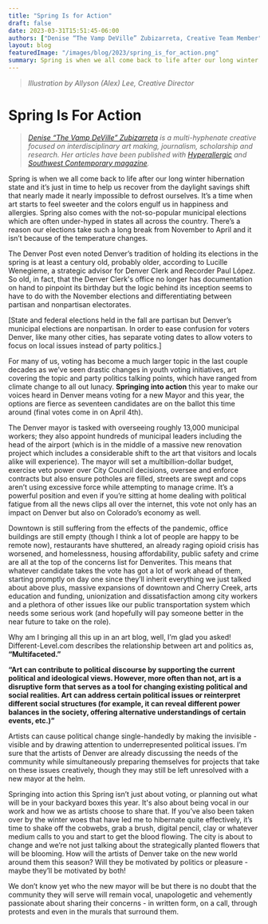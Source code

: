 ```yaml
---
title: "Spring Is for Action"
draft: false
date: 2023-03-31T15:51:45-06:00
authors: ["Denise “The Vamp DeVille” Zubizarreta, Creative Team Member"]
layout: blog
featuredImage: "/images/blog/2023/spring_is_for_action.png"
summary: Spring is when we all come back to life after our long winter hibernation state and it’s just in time to help us recover from the daylight savings shift that nearly made it nearly impossible to defrost ourselves. It’s a time when art starts to feel sweeter and the colors engulf us in happiness and allergies. Spring also comes with the not-so-popular municipal elections which are often under-hyped in states all across the country. There’s a reason our elections take such a long break from November to April and it isn’t because of the temperature changes.
---
```

> *Illustration by Allyson (Alex) Lee, Creative Director*

# Spring Is For Action
> <u>*[Denise “The Vamp DeVille” Zubizarreta](https://www.thevampdeville.com/)</u> is a multi-hyphenate creative focused on interdisciplinary art making, journalism, scholarship and research. Her articles have been published with <u>[Hyperallergic](https://hyperallergic.com/author/denise-zubizarreta/)</u> and <u>[Southwest Contemporary magazine](https://southwestcontemporary.com/authors/denise-the-vamp-deville-zubizarreta/)</u>.*


Spring is when we all come back to life after our long winter hibernation state and it’s just in time to help us recover from the daylight savings shift that nearly made it nearly impossible to defrost ourselves. It’s a time when art starts to feel sweeter and the colors engulf us in happiness and allergies. Spring also comes with the not-so-popular municipal elections which are often under-hyped in states all across the country. There’s a reason our elections take such a long break from November to April and it isn’t because of the temperature changes.

The Denver Post even noted Denver’s tradition of holding its elections in the spring is at least a century old, probably older, according to Lucille Wenegieme, a strategic advisor for Denver Clerk and Recorder Paul López. So old, in fact, that the Denver Clerk's office no longer has documentation on hand to pinpoint its birthday but the logic behind its inception seems to have to do with the November elections and differentiating between partisan and nonpartisan electorates. 

[State and federal elections held in the fall are partisan but Denver’s municipal elections are nonpartisan. In order to ease confusion for voters Denver, like many other cities, has separate voting dates to allow voters to focus on local issues instead of party politics.]

For many of us, voting has become a much larger topic in the last couple decades as we’ve seen drastic changes in youth voting initiatives, art covering the topic and party politics talking points, which have ranged from climate change to all out lunacy. **Springing into action** this year to make our voices heard in Denver means voting for a new Mayor and this year, the options are fierce as seventeen candidates are on the ballot this time around (final votes come in on April 4th). 

The Denver mayor is tasked with overseeing roughly 13,000 municipal workers; they also appoint hundreds of municipal leaders including the head of the airport (which is in the middle of a massive new renovation project which includes a considerable shift to the art that visitors and locals alike will experience). The mayor will set a multibillion-dollar budget, exercise veto power over City Council decisions, oversee and enforce contracts but also ensure potholes are filled, streets are swept and cops aren’t using excessive force while attempting to manage crime. It’s a powerful position and even if you’re sitting at home dealing with political fatigue from all the news clips all over the internet, this vote not only has an impact on Denver but also on Colorado’s economy as well. 

Downtown is still suffering from the effects of the pandemic, office buildings are still empty (though I think a lot of people are happy to be remote now), restaurants have shuttered, an already raging opioid crisis has worsened, and homelessness, housing affordability, public safety and crime are all at the top of the concerns list for Denverites. This means that whatever candidate takes the vote has got a lot of work ahead of them, starting promptly on day one since they’ll inherit everything we just talked about above plus, massive expansions of downtown and Cherry Creek, arts education and funding, unionization and dissatisfaction among city workers and a plethora of other issues like our public transportation system which needs some serious work (and hopefully will pay someone better in the near future to take on the role). 

Why am I bringing all this up in an art blog, well, I’m glad you asked! Different-Level.com describes the relationship between art and politics as, **“Multifaceted.”**

**“Art can contribute to political discourse by supporting the current political and ideological views. However, more often than not, art is a disruptive form that serves as a tool for changing existing political and social realities. Art can address certain political issues or reinterpret different social structures (for example, it can reveal different power balances in the society, offering alternative understandings of certain events, etc.)”**

Artists can cause political change single-handedly by making the invisible - visible and by drawing attention to underrepresented political issues. I’m sure that the artists of Denver are already discussing the needs of the community while simultaneously preparing themselves for projects that take on these issues creatively, though they may still be left unresolved with a new mayor at the helm.

Springing into action this Spring isn’t just about voting, or planning out what will be in your backyard boxes this year. It's also about being vocal in our work and how we as artists choose to share that. If you’ve also been taken over by the winter woes that have led me to hibernate quite effectively, it’s time to shake off the cobwebs, grab a brush, digital pencil, clay or whatever medium calls to you and start to get the blood flowing. The city is about to change and we’re not just talking about the strategically planted flowers that will be blooming. How will the artists of Denver take on the new world around them this season? Will they be motivated by politics or pleasure - maybe they’ll be motivated by both! 

We don’t know yet who the new mayor will be but there is no doubt that the community they will serve will remain vocal, unapologetic and vehemently passionate about sharing their concerns - in written form, on a call, through protests and even in the murals that surround them. 


